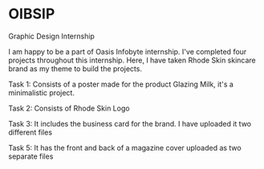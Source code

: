# OIBSIP
Graphic Design Internship

I am happy to be a part of Oasis Infobyte internship. I've completed four projects throughout this internship.
Here, I have taken Rhode Skin skincare brand as my theme to build the projects.



Task 1: Consists of a poster made for the product Glazing Milk, it's a minimalistic project.

Task 2: Consists of Rhode Skin Logo 

Task 3: It includes the business card for the brand. I have uploaded it two different files

Task 5: It has the front and back of a magazine cover uploaded as two separate files
